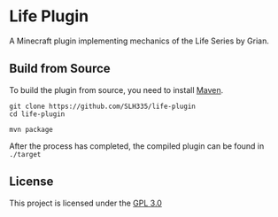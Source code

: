 # Life Plugin
A Minecraft plugin implementing mechanics of the Life Series by Grian.

## Build from Source
To build the plugin from source, you need to install [Maven](https://maven.apache.org/).

```
git clone https://github.com/SLH335/life-plugin
cd life-plugin

mvn package
```

After the process has completed, the compiled plugin can be found in `./target`

## License
This project is licensed under the [GPL 3.0](https://www.gnu.org/licenses/gpl-3.0.en.html)